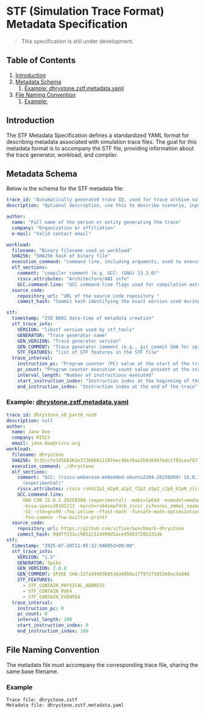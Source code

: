 # STF (Simulation Trace Format) Metadata Specification

> This specification is still under development.

## Table of Contents

1. [Introduction](#introduction)
1. [Metadata Schema](#metadata-schema)
   1. [Example: dhrystone.zstf.metadata.yaml](#example-dhrystonzstfmetadatayaml)
1. [File Naming Convention](#file-naming-convention)
   1. [Example:](#example)

## Introduction

The STF Metadata Specification defines a standardized YAML format for describing metadata associated with simulation trace files. The goal for this metadata format is to accompany the STF file, providing information about the trace generator, workload, and compiler.

## Metadata Schema

Below is the schema for the STF metadata file:

```yaml
trace_id: "Automatically generated trace ID, used for trace archive solutions"
description: "Optional description, use this to describe scenario, input, etc."

author:
  name: "Full name of the person or entity generating the trace"
  company: "Organization or affiliation"
  e-mail: "Valid contact email"

workload:
  filename: "Binary filename used as workload"
  SHA256: "SHA256 hash of binary file"
  execution_command: "command line, including arguments, used to execute the workload"
  elf_sections:
    comment: "compiler comment (e.g. GCC: (GNU) 13.3.0)"
    riscv.attributes: "Architecture/ABI info"
    GCC.command.line: "GCC command-line flags used for compilation extracted with -frecord-gcc-switches"
  source_code:
    repository_url: "URL of the source code repository "
    commit_hash: "Commit hash identifying the exact version used during compilation"

stf:
  timestamp: "ISO 8601 date-time of metadata creation"
  stf_trace_info:
    VERSION: "libstf version used by stf_tools"
    GENERATOR: "Trace generator name"
    GEN_VERSION: "Trace generator version"
    GEN_COMMENT: "Trace generator comment (e.g., git commit SHA for spike-stf)"
    STF_FEATURES: "list of STF features in the STF file"
  trace_interval:
    instruction_pc: "Program counter (PC) value at the start of the trace"
    pc_count: "Program counter execution count value present at the start of the trace"
    interval_length: "Number of instructions executed"
    start_instruction_index: "Instruction index at the beginning of the trace"
    end_instruction_index: "Instruction index at the end of the trace"
```

### Example: [dhrystone.zstf.metadata.yaml](./example/dhrystone.zstf.metadata.yaml)

```yaml
trace_id: dhrystone_v0_part0_rev0
description: null
author:
  name: Jane Doe
  company: RISCV
  email: jane.doe@riscv.org
workload:
  filename: dhrystone
  SHA256: 5c35ccfe1d5b81b2e37366b011107eec40e39aa2b930447edc1f83ceaf877066
  execution_command: ./dhrystone
  elf_sections:
    comment: "GCC: (riscv-embecosm-embedded-ubuntu2204-20250309) 15.0.1 20250308
      (experimental)"
    riscv.attributes: riscv rv64i2p1_m2p0_a2p1_f2p2_d2p2_c2p0_b1p0_zicsr2p0_zifencei2p0_zmmul1p0_zaamo1p0_zalrsc1p0_zca1p0_zcd1p0_zba1p0_zbb1p0_zbc1p0_zbs1p0
    GCC.command.line:
      GNU C99 15.0.1 20250308 (experimental) -mabi=lp64d -mcmodel=medany
      -misa-spec=20191213 -march=rv64imafdcb_zicsr_zifencei_zmmul_zaamo_zalrsc_zca_zcd_zba_zbb_zbc_zbs
      -O2 -std=gnu99 -fno-inline -ffast-math -funsafe-math-optimizations -finline-functions
      -fno-common -fno-builtin-printf
  source_code:
    repository_url: https://github.com/sifive/benchmark-dhrystone
    commit_hash: 0ddff533cc9052c524990d5ace4560372053314b
stf:
  timestamp: "2025-07-20T21:05:32.840053+00:00"
  stf_trace_info:
    VERSION: "1.5"
    GENERATOR: Spike
    GEN_VERSION: 2.0.0
    GEN_COMMENT: SPIKE SHA:32fa34983b853da98b8a17797275d52e0acda940
    STF_FEATURES:
      - STF_CONTAIN_PHYSICAL_ADDRESS
      - STF_CONTAIN_RV64
      - STF_CONTAIN_EVENT64
  trace_interval:
    instruction_pc: 0
    pc_count: 0
    interval_length: 100
    start_instruction_index: 0
    end_instruction_index: 100
```

## File Naming Convention

The metadata file must accompany the corresponding trace file, sharing the same base filename.

### Example

```
Trace file: dhrystone.zstf
Metadata file: dhrystone.zstf.metadata.yaml
```
